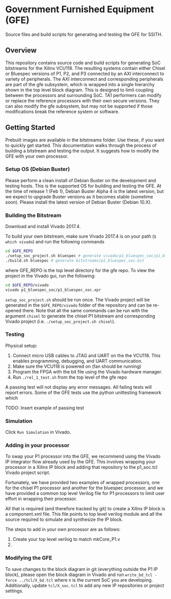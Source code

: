 # Government Furnished Equipment (GFE) #

Source files and build scripts for generating and testing the GFE for SSITH.


## Overview ##

This repository contains source code and build scripts for generating SoC bitstreams
for the Xilinx VCU118. The resulting systems contain either Chisel or Bluespec 
versions of P1, P2, and P3 connected by an AXI interconnect to variety of
peripherals. The AXI interconnect and corresponding peripherals are part of the
gfe subsystem, which is wrapped into a single hierarchy shown in the top level block diagram. This is designed to limit coupling
between the processors and surrounding SoC. TA1 performers can
modify or replace the reference processors with their own secure versions. They can also modify the gfe subsystem, but may not be supported if those modifications break the reference system or software.

## Getting Started ##

Prebuilt images are available in the bitstreams folder. Use these, if you want to quickly get started. This documentation walks through the process of building a bitstream and testing the output. It suggests how to modify the GFE with your own processor.

### Setup OS (Debian Buster) ###

Please perform a clean install of Debian Buster on the development and testing hosts. This is the supported OS for building and testing the GFE. At the time of release 1 (Feb 1), Debian Buster Alpha 4 is the latest version, but we expect to upgrade Buster versions as it becomes stable (sometime soon). Please install the latest version of Debian Buster (Debian 10.X).

### Building the Bitstream ###

Download and install Vivado 2017.4. 

To build your own bitstream, make sure Vivado 2017.4 is on your path (`$ which vivado`) and run the following commands

```bash
cd $GFE_REPO
./setup_soc_project.sh bluespec # generate vivado/p1_bluespec_soc/p1_bluespec_soc.xpr
./build.sh bluespec # generate bitstreams/p1_bluespec_soc.bit
```

where GFE_REPO is the top level directory for the gfe repo. To view the project in the Vivado gui, run the following:

```bash
cd $GFE_REPO/vivado
vivado p1_bluespec_soc/p1_bluespec_soc.xpr
```

`setup_soc_project.sh` should be run once. The Vivado project will be generated in the `$GFE_REPO/vivado` folder of the repository and can be re-opened there. Note that all the same commands can be run with the argument `chisel` to generate the chisel P1 bitstream and corresponding Vivado project (i.e. `./setup_soc_project.sh chisel`).

### Testing ###

Physical setup:

1. Connect micro USB cables to JTAG and UART on the the VCU118. This enables programming, debugging, and UART communication.
2. Make sure the VCU118 is powered on (fan should be running) 
3. Program the FPGA with the bit file using the Vivado hardware manager.
4. Run `./rel_1_test.sh` from the top level of the gfe repo

A passing test will not display any error messages. All failing tests will report errors. Some of the GFE tests use the python unittesting framework which

TODO: Insert example of passing test

### Simulation ###

Click `Run Simulation` in Vivado.

### Adding in your processor ###

To swap your P1 processor into the GFE, we recommend using the Vivado IP integrator flow already used by the GFE. This involves wrapping your processor in a Xilinx IP block and adding that repository to the p1_soc.tcl Vivado project script. 

Fortunately, we have provided two examples of wrapped processors, one for the chisel P1 processor and another for the bluespec processor, and we have provided a common top level Verilog file for P1 processors to limit user effort in wrapping their processor.

All that is required (and therefore tracked by git) to create a Xilinx IP block is a component.xml file. This file points to top level verilog module and all the source required to simulate and synthesize the IP block.

The steps to add in your own processor are as follows:

1. Create your top level verilog to match mkCore_P1.v
2. 

### Modifying the GFE ###

To save changes to the block diagram in git (everything outside the P1 IP block), please open the block diagram in Vivado and run `write_bd_tcl -force ../tcl/X_bd.tcl`
where `X` is the current SoC you are developing. Additionally, update `tcl/X_soc.tcl` to add any new IP repositories or project settings.


